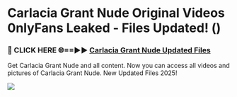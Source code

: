 # Carlacia Grant Nude Original Videos 0nlyFans Leaked - Files Updated! ()

<h3>🔴 CLICK HERE 🌐==►► <a href="https://tinyurl.com/2p9ay9w9" rel="nofollow">Carlacia Grant Nude Updated Files</a></h3>

Get Carlacia Grant Nude and all content. Now you can access all videos and pictures of Carlacia Grant Nude. New Updated Files 2025!

[![](https://i.imgur.com/KQgVmj3.gif)](https://tinyurl.com/2p9ay9w9)
